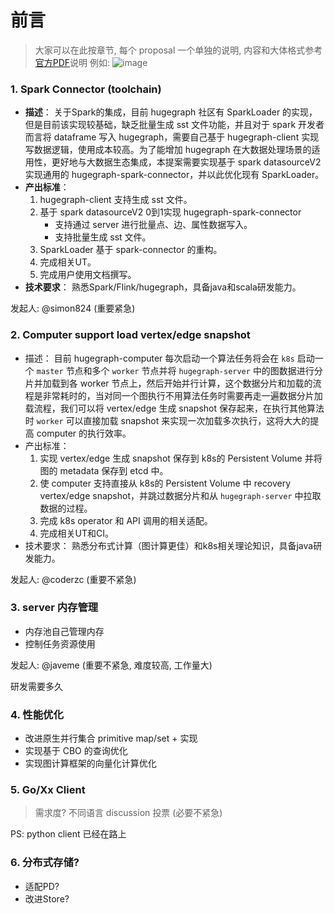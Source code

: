 # 前言

> 大家可以在此按章节, 每个 proposal 一个单独的说明, 内容和大体格式参考[官方PDF](https://github.com/apache/incubator-hugegraph/files/11208510/diff_mix.pdf)说明
> 例如:
![image](https://user-images.githubusercontent.com/17706099/233821125-31ae6d1a-7ec1-4d20-90d6-9945eea88739.png)


### 1. Spark Connector (toolchain)
- **描述**： 关于Spark的集成，目前 hugegraph 社区有 SparkLoader 的实现，但是目前该实现较基础，缺乏批量生成 sst 文件功能，并且对于 spark 开发者而言将 dataframe 写入 hugegraph，需要自己基于 hugegraph-client 实现写数据逻辑，使用成本较高。为了能增加 hugegraph 在大数据处理场景的适用性，更好地与大数据生态集成，本提案需要实现基于 spark datasourceV2 实现通用的 hugegraph-spark-connector，并以此优化现有 SparkLoader。
- **产出标准**：
    1. hugegraph-client 支持生成 sst 文件。
    2. 基于 spark datasourceV2 0到1实现 hugegraph-spark-connector
        - 支持通过 server 进行批量点、边、属性数据写入。
        - 支持批量生成 sst 文件。
    3. SparkLoader 基于 spark-connector 的重构。
    4. 完成相关UT。
    5. 完成用户使用文档撰写。
- **技术要求**： 熟悉Spark/Flink/hugegraph，具备java和scala研发能力。

发起人: @simon824  (重要紧急)


### 2. Computer support load vertex/edge snapshot

- 描述：
目前 hugegraph-computer 每次启动一个算法任务将会在 `k8s` 启动一个 `master` 节点和多个 `worker` 节点并将 `hugegraph-server` 中的图数据进行分片并加载到各 worker 节点上，然后开始并行计算，这个数据分片和加载的流程是非常耗时的，当对同一个图执行不用算法任务时需要再走一遍数据分片加载流程，我们可以将 vertex/edge 生成 snapshot 保存起来，在执行其他算法时 `worker` 可以直接加载 snapshot 来实现一次加载多次执行，这将大大的提高 computer 的执行效率。
- 产出标准：
   1. 实现 vertex/edge 生成 snapshot 保存到 k8s的 Persistent Volume 并将图的 metadata 保存到 etcd 中。
   2. 使 computer 支持直接从 k8s的 Persistent Volume 中 recovery vertex/edge snapshot，并跳过数据分片和从 `hugegraph-server` 中拉取数据的过程。
   3. 完成 k8s operator 和 API 调用的相关适配。
   4. 完成相关UT和CI。
- 技术要求：
熟悉分布式计算（图计算更佳）和k8s相关理论知识，具备java研发能力。

发起人: @coderzc (重要不紧急)

### 3. server 内存管理

- 内存池自己管理内存
- 控制任务资源使用

发起人: @javeme  (重要不紧急, 难度较高, 工作量大)

研发需要多久

### 4. 性能优化

- 改进原生并行集合 primitive map/set + 实现
- 实现基于 CBO 的查询优化
- 实现图计算框架的向量化计算优化

### 5. Go/Xx Client

> 需求度? 不同语言 discussion 投票 (必要不紧急)

PS: python client 已经在路上

### 6. 分布式存储?

- 适配PD?
- 改进Store?